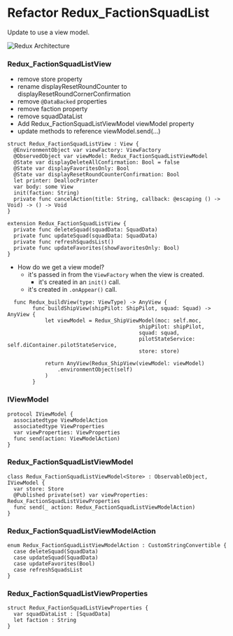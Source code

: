 #  Refactor Redux_FactionSquadList

Update to use a view model.

![Redux Architecture](https://pakirby1.github.io/images/CacheService-Redux_FactionSquadList.png)

### Redux_FactionSquadListView

- remove store property
- rename displayResetRoundCounter to displayResetRoundCornerConfirmation
- remove `@DataBacked` properties  
- remove faction property
- remove squadDataList
- Add Redux_FactionSquadListViewModel viewModel property
- update methods to reference viewModel.send(...)

```
struct Redux_FactionSquadListView : View {
  @EnvironmentObject var viewFactory: ViewFactory
  @ObservedObject var viewModel: Redux_FactionSquadListViewModel
  @State var displayDeleteAllConfirmation: Bool = false
  @State var displayFavoritesOnly: Bool
  @State var displayResetRoundCounterConfirmation: Bool
  let printer: DeallocPrinter
  var body: some View
  init(faction: String)
  private func cancelAction(title: String, callback: @escaping () -> Void) -> () -> Void  
}

extension Redux_FactionSquadListView {
  private func deleteSquad(squadData: SquadData)
  private func updateSquad(squadData: SquadData)
  private func refreshSquadsList()
  private func updateFavorites(showFavoritesOnly: Bool)
}
```

- How do we get a view model?
  - it's passed in from the `ViewFactory` when the view is created.
    - it's created in an `init()` call.
  - it's created in `.onAppear()` call.

```
  func Redux_buildView(type: ViewType) -> AnyView {
        func buildShipView(shipPilot: ShipPilot, squad: Squad) -> AnyView {
            let viewModel = Redux_ShipViewModel(moc: self.moc,
                                          shipPilot: shipPilot,
                                          squad: squad,
                                          pilotStateService: self.diContainer.pilotStateService,
                                          store: store)
            
            return AnyView(Redux_ShipView(viewModel: viewModel)
                .environmentObject(self)
            )
        }
```

### IViewModel
```
protocol IViewModel {
  associatedtype ViewModelAction
  associatedtype ViewProperties
  var viewProperties: ViewProperties
  func send(action: ViewModelAction)
}
```
### Redux_FactionSquadListViewModel
```
class Redux_FactionSquadListViewModel<Store> : ObservableObject, IViewModel {
  var store: Store
  @Published private(set) var viewProperties: Redux_FactionSquadListViewProperties
  func send(_ action: Redux_FactionSquadListViewModelAction)
}
```
### Redux_FactionSquadListViewModelAction
```
enum Redux_FactionSquadListViewModelAction : CustomStringConvertible {
  case deleteSquad(SquadData)
  case updateSquad(SquadData)
  case updateFavorites(Bool)
  case refreshSquadsList
}
```
### Redux_FactionSquadListViewProperties
```
struct Redux_FactionSquadListViewProperties {
  var squadDataList : [SquadData]
  let faction : String
}
```


